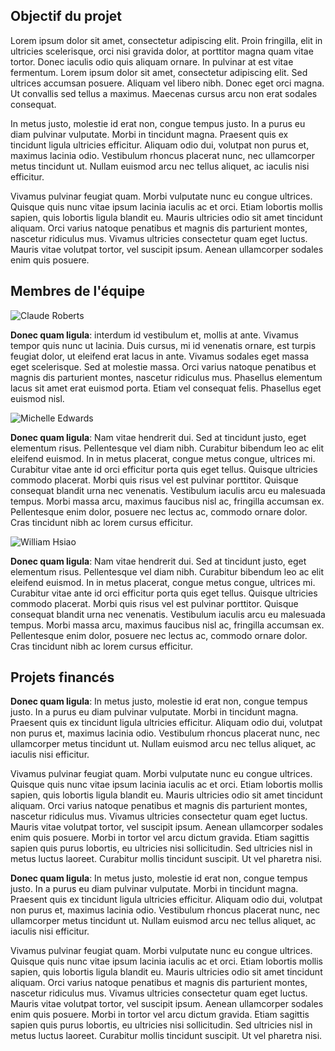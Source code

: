 ---
---
## Objectif du projet

Lorem ipsum dolor sit amet, consectetur adipiscing elit. Proin fringilla, elit in ultricies scelerisque, orci nisi gravida dolor, at porttitor magna quam vitae tortor. Donec iaculis odio quis aliquam ornare. In pulvinar at est vitae fermentum. Lorem ipsum dolor sit amet, consectetur adipiscing elit. Sed ultrices accumsan posuere. Aliquam vel libero nibh. Donec eget orci magna. Ut convallis sed tellus a maximus. Maecenas cursus arcu non erat sodales consequat.

In metus justo, molestie id erat non, congue tempus justo. In a purus eu diam pulvinar vulputate. Morbi in tincidunt magna. Praesent quis ex tincidunt ligula ultricies efficitur. Aliquam odio dui, volutpat non purus et, maximus lacinia odio. Vestibulum rhoncus placerat nunc, nec ullamcorper metus tincidunt ut. Nullam euismod arcu nec tellus aliquet, ac iaculis nisi efficitur.

Vivamus pulvinar feugiat quam. Morbi vulputate nunc eu congue ultrices. Quisque quis nunc vitae ipsum lacinia iaculis ac et orci. Etiam lobortis mollis sapien, quis lobortis ligula blandit eu. Mauris ultricies odio sit amet tincidunt aliquam. Orci varius natoque penatibus et magnis dis parturient montes, nascetur ridiculus mus. Vivamus ultricies consectetur quam eget luctus. Mauris vitae volutpat tortor, vel suscipit ipsum. Aenean ullamcorper sodales enim quis posuere. 


## Membres de l'équipe
![Claude Roberts](/climate_genomics/assets/images/Claude.jpg)

**Donec quam ligula**: interdum id vestibulum et, mollis at ante. Vivamus tempor quis nunc ut lacinia. Duis cursus, mi id venenatis ornare, est turpis feugiat dolor, ut eleifend erat lacus in ante. Vivamus sodales eget massa eget scelerisque. Sed at molestie massa. Orci varius natoque penatibus et magnis dis parturient montes, nascetur ridiculus mus. Phasellus elementum lacus sit amet erat euismod porta. Etiam vel consequat felis. Phasellus eget euismod nisl.

![Michelle Edwards](/climate_genomics/assets/images/Michelle.jpg)

**Donec quam ligula**: Nam vitae hendrerit dui. Sed at tincidunt justo, eget elementum risus. Pellentesque vel diam nibh. Curabitur bibendum leo ac elit eleifend euismod. In in metus placerat, congue metus congue, ultrices mi. Curabitur vitae ante id orci efficitur porta quis eget tellus. Quisque ultricies commodo placerat. Morbi quis risus vel est pulvinar porttitor. Quisque consequat blandit urna nec venenatis. Vestibulum iaculis arcu eu malesuada tempus. Morbi massa arcu, maximus faucibus nisl ac, fringilla accumsan ex. Pellentesque enim dolor, posuere nec lectus ac, commodo ornare dolor. Cras tincidunt nibh ac lorem cursus efficitur. 

![William Hsiao](/climate_genomics/assets/images/william.png)

**Donec quam ligula**: Nam vitae hendrerit dui. Sed at tincidunt justo, eget elementum risus. Pellentesque vel diam nibh. Curabitur bibendum leo ac elit eleifend euismod. In in metus placerat, congue metus congue, ultrices mi. Curabitur vitae ante id orci efficitur porta quis eget tellus. Quisque ultricies commodo placerat. Morbi quis risus vel est pulvinar porttitor. Quisque consequat blandit urna nec venenatis. Vestibulum iaculis arcu eu malesuada tempus. Morbi massa arcu, maximus faucibus nisl ac, fringilla accumsan ex. Pellentesque enim dolor, posuere nec lectus ac, commodo ornare dolor. Cras tincidunt nibh ac lorem cursus efficitur. 

## Projets financés

**Donec quam ligula**: In metus justo, molestie id erat non, congue tempus justo. In a purus eu diam pulvinar vulputate. Morbi in tincidunt magna. Praesent quis ex tincidunt ligula ultricies efficitur. Aliquam odio dui, volutpat non purus et, maximus lacinia odio. Vestibulum rhoncus placerat nunc, nec ullamcorper metus tincidunt ut. Nullam euismod arcu nec tellus aliquet, ac iaculis nisi efficitur.

Vivamus pulvinar feugiat quam. Morbi vulputate nunc eu congue ultrices. Quisque quis nunc vitae ipsum lacinia iaculis ac et orci. Etiam lobortis mollis sapien, quis lobortis ligula blandit eu. Mauris ultricies odio sit amet tincidunt aliquam. Orci varius natoque penatibus et magnis dis parturient montes, nascetur ridiculus mus. Vivamus ultricies consectetur quam eget luctus. Mauris vitae volutpat tortor, vel suscipit ipsum. Aenean ullamcorper sodales enim quis posuere. Morbi in tortor vel arcu dictum gravida. Etiam sagittis sapien quis purus lobortis, eu ultricies nisi sollicitudin. Sed ultricies nisl in metus luctus laoreet. Curabitur mollis tincidunt suscipit. Ut vel pharetra nisi.

**Donec quam ligula**: In metus justo, molestie id erat non, congue tempus justo. In a purus eu diam pulvinar vulputate. Morbi in tincidunt magna. Praesent quis ex tincidunt ligula ultricies efficitur. Aliquam odio dui, volutpat non purus et, maximus lacinia odio. Vestibulum rhoncus placerat nunc, nec ullamcorper metus tincidunt ut. Nullam euismod arcu nec tellus aliquet, ac iaculis nisi efficitur.

Vivamus pulvinar feugiat quam. Morbi vulputate nunc eu congue ultrices. Quisque quis nunc vitae ipsum lacinia iaculis ac et orci. Etiam lobortis mollis sapien, quis lobortis ligula blandit eu. Mauris ultricies odio sit amet tincidunt aliquam. Orci varius natoque penatibus et magnis dis parturient montes, nascetur ridiculus mus. Vivamus ultricies consectetur quam eget luctus. Mauris vitae volutpat tortor, vel suscipit ipsum. Aenean ullamcorper sodales enim quis posuere. Morbi in tortor vel arcu dictum gravida. Etiam sagittis sapien quis purus lobortis, eu ultricies nisi sollicitudin. Sed ultricies nisl in metus luctus laoreet. Curabitur mollis tincidunt suscipit. Ut vel pharetra nisi.
